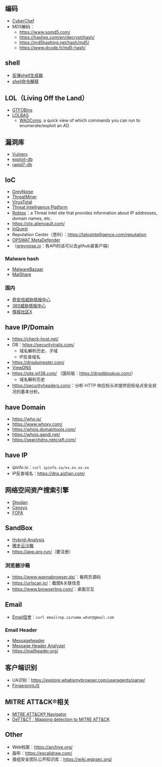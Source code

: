 ## 编码
- [CyberChef](https://gchq.github.io/CyberChef/)
- MD5解码：
    - <https://www.somd5.com/>
    - <https://hashes.com/en/decrypt/hash/>
    - <https://md5hashing.net/hash/md5/>
    - <https://www.dcode.fr/md5-hash/>


## shell

- [反弹shell生成器](https://www.revshells.com/)
- [shell命令解释](https://explainshell.com/)


## LOL（Living Off the Land）

- [GTFOBins](https://gtfobins.github.io/)
- [LOLBAS](https://lolbas-project.github.io/)
    - [WADComs](https://wadcoms.github.io/): a quick view of which commands you can run to enumerate/exploit an AD.


## 漏洞库

- [Vulners](https://vulners.com/)
- [exploit-db](https://www.exploit-db.com/)
- [rapid7-db](https://www.rapid7.com/db/)


## IoC

- [GreyNoise](https://viz.greynoise.io/)
- [ThreatMiner](https://www.threatminer.org/)
- [VirusTotal](https://www.virustotal.com/gui/home/search/)
- [Threat Intelligence Platform](https://threatintelligenceplatform.com/)
- [Robtex](https://www.robtex.com/)：a Threat Intel site that provides information about IP addresses, domain names, etc.
- <https://otx.alienvault.com/>
- [InQuest](https://labs.inquest.net/)
- Reputation Center（思科）：<https://talosintelligence.com/reputation>
- [OPSWAT MetaDefender](https://metadefender.opswat.com/)
- （[greynoise.io](https://www.greynoise.io/)：有API的话可以去github装客户端）

### Malware hash

- [MalwareBazaar](https://bazaar.abuse.ch/browse/)
- [MalShare](https://malshare.com/)

### 国内

- [奇安信威胁情报中心](https://ti.qianxin.com/)
- [360威胁情报中心](https://ti.360.net/#/homepage)
- [情报社区X](https://x.threatbook.com/)


## have IP/Domain

- <https://check-host.net/>
- DB：<https://securitytrails.com/>
    - 域名解析历史、子域
    - IP反查域名
- <https://dnsdumpster.com/>
- [ViewDNS](https://viewdns.info/)
- <https://site.ip138.com/> （国际版：<https://dnsdblookup.com/>）
    - 域名解析历史
- <https://securityheaders.com/>：分析 HTTP 响应标头并提供目标站点安全状况的基本分析。


## have Domain

- <https://who.is/>
- <https://www.whoxy.com/>
- <https://whois.domaintools.com/>
- <https://whois.gandi.net/>
- <https://searchdns.netcraft.com/>


## have IP

- ipinfo.io：`curl ipinfo.io/xx.xx.xx.xx`
- IP反查域名：<https://dns.aizhan.com/>


## 网络空间资产搜索引擎

- [Shodan](https://www.shodan.io/)
- [Censys](https://search.censys.io/)
- [FOFA](https://fofa.info/)


## SandBox

- [Hybrid-Analysis](https://www.hybrid-analysis.com/)
- [微步云沙箱](https://s.threatbook.com/)
- <https://app.any.run/>（要注册）

### 浏览器沙箱

- <https://www.wannabrowser.de/>：看网页源码
- <https://urlscan.io/>：截图&关联信息
- <https://www.browserling.com/>：桌面交互


## Email

- [Email信誉](https://emailrep.io/)：`curl emailrep.io/name.what@gmail.com`

### Email Header

- [Messageheader](https://toolbox.googleapps.com/apps/messageheader/analyzeheader)
- [Message Header Analyzer](https://mha.azurewebsites.net/)
- <https://mailheader.org/>


## 客户端识别

- UA识别：<https://explore.whatismybrowser.com/useragents/parse/>
- [FingerprintJS](https://github.com/fingerprintjs/fingerprintjs)


## MITRE ATT&CK®相关

- [MITRE ATT&CK® Navigator](https://mitre-attack.github.io/attack-navigator/)
- [DeTT&CT : Mapping detection to MITRE ATT&CK](https://blog.nviso.eu/2022/03/09/dettct-mapping-detection-to-mitre-attck/)



## Other

- Web档案：<https://archive.org/>
- 画布：<https://excalidraw.com/>
- 狼组安全团队公开知识库：<https://wiki.wgpsec.org/>